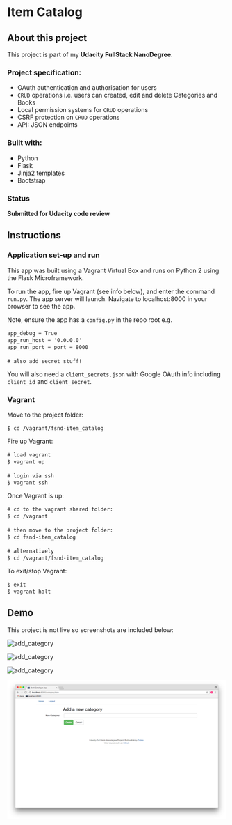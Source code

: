 # Item Catalog

## About this project

This project is part of my **Udacity FullStack NanoDegree**.

### Project specification:

* OAuth authentication and authorisation for users
* `CRUD` operations i.e. users can created, edit and delete Categories and Books
* Local permission systems for `CRUD` operations
* CSRF protection on `CRUD` operations
* API: JSON endpoints 

### Built with:

* Python
* Flask
* Jinja2 templates
* Bootstrap

### Status

**Submitted for Udacity code review**


## Instructions

### Application set-up and run

This app was built using a Vagrant Virtual Box and runs on Python 2 using the Flask Microframework. 

To run the app, fire up Vagrant (see info below), and enter the command `run.py`. The app server will launch. Navigate to localhost:8000 in your browser to see the app.

Note, ensure the app has a `config.py` in the repo root e.g.

```
app_debug = True
app_run_host = '0.0.0.0'
app_run_port = port = 8000

# also add secret stuff! 
```

You will also need a `client_secrets.json` with Google OAuth info including `client_id` and `client_secret`.

### Vagrant

Move to the project folder:
```
$ cd /vagrant/fsnd-item_catalog
```

Fire up Vagrant:
```
# load vagrant
$ vagrant up

# login via ssh
$ vagrant ssh
```

Once Vagrant is up:
```
# cd to the vagrant shared folder:
$ cd /vagrant

# then move to the project folder:
$ cd fsnd-item_catalog

# alternatively
$ cd /vagrant/fsnd-item_catalog
```

To exit/stop Vagrant:
```
$ exit
$ vagrant halt
```


## Demo
This project is not live so screenshots are included below:

![add_category](/fsnd-item_catalog/blob/master/docs/addcategory.png?raw=true "Optional Title")

![add_category](cubiio/fsnd-item_catalog/blob/master/docs/addcategory.png?raw=true "Optional Title")

![add_category](/blob/master/docs/addcategory.png?raw=true "Optional Title")

![Add Category](https://github.com/cubiio/fsnd-item_catalog/blob/master/docs/addcategory.png)

